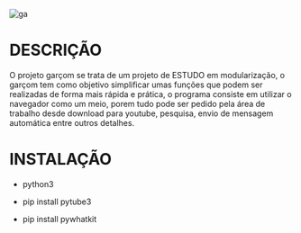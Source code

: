 ![ga](https://user-images.githubusercontent.com/96485637/147664654-e4065cb0-3ea2-4b4f-884b-189d2ae1bb3e.png)


# DESCRIÇÃO

O projeto garçom se trata de um projeto de ESTUDO em modularização, o garçom tem como
objetivo simplificar umas funções que podem ser realizadas de forma mais rápida e prática,
o programa consiste em utilizar o navegador como um meio, porem tudo pode ser pedido pela área de trabalho 
desde download para youtube, pesquisa, envio de mensagem automática entre outros detalhes. 


# INSTALAÇÃO 
- python3

- pip install pytube3

- pip install pywhatkit
